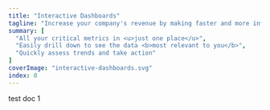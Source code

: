 ```yaml
---
title: "Interactive Dashboards"
tagline: "Increase your company's revenue by making faster and more informed decisions using your data."
summary: [
  "All your critical metrics in <u>just one place</u>",
  "Easily drill down to see the data <b>most relevant to you</b>",
  "Quickly assess trends and take action"
]
coverImage: "interactive-dashboards.svg"
index: 0
---
```

test doc 1
